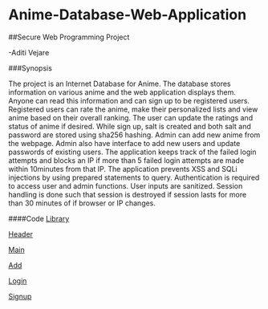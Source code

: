 # Anime-Database-Web-Application

##Secure Web Programming Project

-Aditi Vejare

###Synopsis

  The project is an Internet Database for Anime. The database stores information on various anime and
the web application displays them. Anyone can read this information and can sign up to be registered
users. Registered users can rate the anime, make their personalized lists and view anime based on their
overall ranking. The user can update the ratings and status of anime if desired. While sign up, salt is
created and both salt and password are stored using sha256 hashing.
Admin can add new anime from the webpage. Admin also have interface to add new users and update
passwords of existing users. The application keeps track of the failed login attempts and blocks an IP if
more than 5 failed login attempts are made within 10minutes from that IP.
The application prevents XSS and SQLi injections by using prepared statements to query. Authentication
is required to access user and admin functions. User inputs are sanitized. Session handling is done such
that session is destroyed if session lasts for more than 30 minutes of if browser or IP changes.

####Code
[Library](https://github.com/adi-vejare/Anime-Database-Web-Application/blob/master/project-lib.php)

[Header](https://github.com/adi-vejare/Anime-Database-Web-Application/blob/master/header.php)

[Main](https://github.com/adi-vejare/Anime-Database-Web-Application/blob/master/index.php)

[Add](https://github.com/adi-vejare/Anime-Database-Web-Application/blob/master/add.php)

[Login](https://github.com/adi-vejare/Anime-Database-Web-Application/blob/master/login.php)

[Signup](https://github.com/adi-vejare/Anime-Database-Web-Application/blob/master/signup.php)

